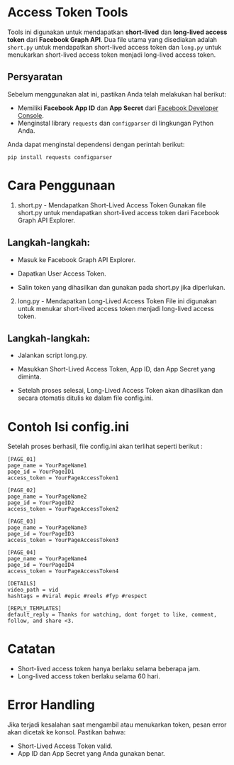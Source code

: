 # Access Token Tools

Tools ini digunakan untuk mendapatkan **short-lived** dan **long-lived access token** dari **Facebook Graph API**. Dua file utama yang disediakan adalah `short.py` untuk mendapatkan short-lived access token dan `long.py` untuk menukarkan short-lived access token menjadi long-lived access token.

## Persyaratan

Sebelum menggunakan alat ini, pastikan Anda telah melakukan hal berikut:

- Memiliki **Facebook App ID** dan **App Secret** dari [Facebook Developer Console](https://developers.facebook.com/).
- Menginstal library `requests` dan `configparser` di lingkungan Python Anda.

Anda dapat menginstal dependensi dengan perintah berikut:

```
pip install requests configparser
```

# Cara Penggunaan
1. short.py - Mendapatkan Short-Lived Access Token
Gunakan file short.py untuk mendapatkan short-lived access token dari Facebook Graph API Explorer.

## Langkah-langkah:

- Masuk ke Facebook Graph API Explorer.

- Dapatkan User Access Token.

- Salin token yang dihasilkan dan gunakan pada short.py jika diperlukan.

2. long.py - Mendapatkan Long-Lived Access Token
File ini digunakan untuk menukar short-lived access token menjadi long-lived access token.

## Langkah-langkah:

- Jalankan script long.py.

- Masukkan Short-Lived Access Token, App ID, dan App Secret yang diminta.

- Setelah proses selesai, Long-Lived Access Token akan dihasilkan dan secara otomatis ditulis ke dalam file config.ini.

# Contoh Isi config.ini

Setelah proses berhasil, file config.ini akan terlihat seperti berikut :
```
[PAGE_01]
page_name = YourPageName1
page_id = YourPageID1
access_token = YourPageAccessToken1

[PAGE_02]
page_name = YourPageName2
page_id = YourPageID2
access_token = YourPageAccessToken2

[PAGE_03]
page_name = YourPageName3
page_id = YourPageID3
access_token = YourPageAccessToken3

[PAGE_04]
page_name = YourPageName4
page_id = YourPageID4
access_token = YourPageAccessToken4

[DETAILS]
video_path = vid
hashtags = #viral #epic #reels #fyp #respect

[REPLY_TEMPLATES]
default_reply = Thanks for watching, dont forget to like, comment, follow, and share <3.
```

# Catatan

- Short-lived access token hanya berlaku selama beberapa jam.
- Long-lived access token berlaku selama 60 hari.

# Error Handling

Jika terjadi kesalahan saat mengambil atau menukarkan token, pesan error akan dicetak ke konsol. Pastikan bahwa:

- Short-Lived Access Token valid.
- App ID dan App Secret yang Anda gunakan benar.

